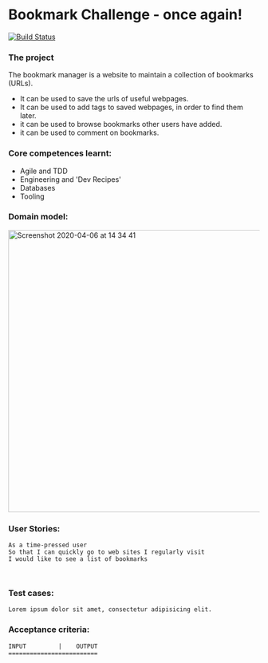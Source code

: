 # Bookmark Challenge - once again!
[![Build Status](https://travis-ci.com/KOlofinmoyin/bookmarking.svg?branch=master)](https://travis-ci.com/KOlofinmoyin/bookmarking)

### The project
The bookmark manager is a website to maintain a collection of bookmarks (URLs).
+ It can be used to save the urls of useful webpages.
+ It can be used to add tags to saved webpages, in order to find them later.
+ it can be used to browse bookmarks other users have added.
+ it can be used to comment on bookmarks.

### Core competences learnt:
+ Agile and TDD
+ Engineering and 'Dev Recipes'
+ Databases
+ Tooling

### Domain model:
<img width="566" alt="Screenshot 2020-04-06 at 14 34 41" src="https://user-images.githubusercontent.com/33905131/78564088-dadf4b00-7813-11ea-964b-9745438ea8fd.png">


### User Stories:
```
As a time-pressed user
So that I can quickly go to web sites I regularly visit
I would like to see a list of bookmarks



```

### Test cases:
```
Lorem ipsum dolor sit amet, consectetur adipisicing elit.
```

### Acceptance criteria:
```
INPUT         |    OUTPUT
=========================


```
